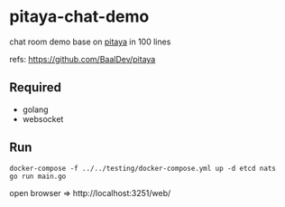 # pitaya-chat-demo
chat room demo base on [pitaya](https://github.com/BaalDev/pitaya) in 100 lines

refs: https://github.com/BaalDev/pitaya

## Required
- golang
- websocket

## Run
```
docker-compose -f ../../testing/docker-compose.yml up -d etcd nats
go run main.go
```

open browser => http://localhost:3251/web/
